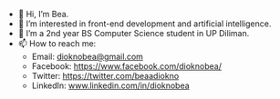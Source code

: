 - 👋 Hi, I’m Bea.
- 👀 I’m interested in front-end development and artificial intelligence.
- 🌱 I’m a 2nd year BS Computer Science student in UP Diliman.
- 📫 How to reach me:
  - Email: dioknobea@gmail.com
  - Facebook: https://www.facebook.com/dioknobea/
  - Twitter: https://twitter.com/beaadiokno
  - LinkedIn: www.linkedin.com/in/dioknobea

<!---
beyatris/beyatris is a ✨ special ✨ repository because its `README.md` (this file) appears on your GitHub profile.
You can click the Preview link to take a look at your changes.
--->
